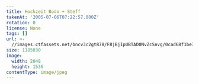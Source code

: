 ```yaml
---
title: Hochzeit Bodo + Steff
takenAt: '2005-07-06T07:22:57.000Z'
rotation: 0
license: None
tags: []
url: >-
  //images.ctfassets.net/bncv3c2gt878/F8jBjIpUBTAD0NvZcSnvg/0cad68f1be30b3fd6b0f67f2476ccc1a/hochzeit-bodo--steff_4559740889_o
size: 1185030
image:
  width: 2048
  height: 1536
contentType: image/jpeg
---
```


